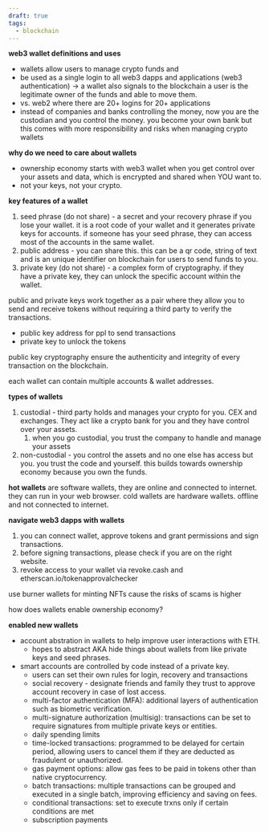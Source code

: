 ```yaml
---
draft: true
tags:
  - blockchain
---
```

**web3 wallet definitions and uses** 
- wallets allow users to manage crypto funds and
- be used as a single login to all web3 dapps and applications (web3 authentication) -> a wallet also signals to the blockchain a user is the legitimate owner of the funds and able to move them.
- vs. web2 where there are 20+ logins for 20+ applications 
- instead of companies and banks controlling the money, now you are the custodian and you control the money. you become your own bank but this comes with more responsibility and risks when managing crypto wallets

**why do we need to care about wallets**
- ownership economy starts with web3 wallet when you get control over your assets and data, which is encrypted and shared when YOU want to. 
- not your keys, not your crypto. 

**key features of a wallet**
1. seed phrase (do not share) - a secret and your recovery phrase if you lose your wallet. it is a root code of your wallet and it generates private keys for accounts. if someone has your seed phrase, they can access most of the accounts in the same wallet. 
2. public address - you can share this. this can be a qr code, string of text and is an unique identifier on blockchain for users to send funds to you. 
3. private key (do not share) - a complex form of cryptography. if they have a private key, they can unlock the specific account within the wallet. 

public and private keys work together as a pair where they allow you to send and receive tokens without requiring a third party to verify the transactions. 
- public key address for ppl to send transactions
- private key to unlock the tokens

public key cryptography ensure the authenticity and integrity of every transaction on the blockchain. 

each wallet can contain multiple accounts & wallet addresses. 

**types of wallets**
1. custodial - third party holds and manages your crypto for you. CEX and exchanges. They act like a crypto bank for you and they have control over your assets. 
	1. when you go custodial, you trust the company to handle and manage your assets
2. non-custodial - you control the assets and no one else has access but you. you trust the code and yourself. this builds towards ownership economy because you own the funds. 

**hot wallets** are software wallets, they are online and connected to internet. they can run in your web browser.
cold wallets are hardware wallets. offline and not connected to internet. 


**navigate web3 dapps with wallets**
1. you can connect wallet, approve tokens and grant permissions and sign transactions. 
2. before signing transactions, please check if you are on the right website. 
3. revoke access to your wallet via revoke.cash and etherscan.io/tokenapprovalchecker

use burner wallets for minting NFTs cause the risks of scams is higher

how does wallets enable ownership economy? 

**enabled new wallets**
- account abstration in wallets to help improve user interactions with ETH. 
	- hopes to abstract AKA hide things about wallets from like private keys and seed phrases. 
- smart accounts are controlled by code instead of a private key. 
	- users can set their own rules for login, recovery and transactions
	- social recovery - designate friends and family they trust to approve account recovery in case of lost access.
	- multi-factor authentication (MFA): additional layers of authentication such as biometric verification.
	- multi-signature authorization (multisig): transactions can be set to require signatures from multiple private keys or entities.
	- daily spending limits
	- time-locked transactions: programmed to be delayed for certain period, allowing users to cancel them if they are deducted as fraudulent or unauthorized.
	- gas payment options: allow gas fees to be paid in tokens other than native cryptocurrency. 
	- batch transactions: multiple transactions can be grouped and executed in a single batch, improving efficiency and saving on fees. 
	- conditional transactions: set to execute trxns only if certain conditions are met
	- subscription payments
